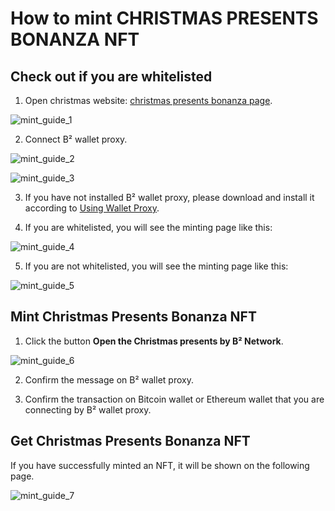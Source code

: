 # How to mint CHRISTMAS PRESENTS BONANZA NFT

## Check out if you are whitelisted

1. Open christmas website: [christmas presents bonanza page](https://christmas-fe.bsquared.network/).

![mint_guide_1](https://ipfs.io/ipfs/QmPeZ9uCVScPwHJBWwZjsEha6tEJdVK5p8HAMb6XbrWiSN)

2. Connect B² wallet proxy.

![mint_guide_2](https://ipfs.io/ipfs/QmPVdZXzLGo2HC3pardsnpqFJAWkLJx5TfXc9GVWamFxvh)

![mint_guide_3](https://ipfs.io/ipfs/QmVcFJyD6xoKBvqYPgy1CR3vN4XWBbNeN8zG8Kbcu6Unoe)

3. If you have not installed B² wallet proxy, please download and install it according to [Using Wallet Proxy](https://docs.bsquared.network/get_started/quick-start/use_wallet_proxy).

4. If you are whitelisted, you will see the minting page like this:

![mint_guide_4](https://ipfs.io/ipfs/Qmbxv7r9TEswENNXWeoydPwavzV7u6PxwtEfNVvKLdhtos)

5. If you are not whitelisted, you will see the minting page like this:

![mint_guide_5](https://ipfs.io/ipfs/QmdPm87PMs8yAwbixv6x44awLpuKHkr7G1fZvixgFABZsN)

## Mint Christmas Presents Bonanza NFT

1. Click the button **Open the Christmas presents by B² Network**.

![mint_guide_6](https://ipfs.io/ipfs/QmfDsxKQRrgYNbEUE2QWXsWTMHh9Egn5jqTvaoUpZ27CBn)

2. Confirm the message on B² wallet proxy.

3. Confirm the transaction on Bitcoin wallet or Ethereum wallet that you are connecting by B² wallet proxy.

## Get Christmas Presents Bonanza NFT

If you have successfully minted an NFT, it will be shown on the following page.

![mint_guide_7](https://ipfs.io/ipfs/QmaqaAcaVQDW7KdKX5PNkzEn5QG7AVQu1MtSEfgZYmhDwZ)

